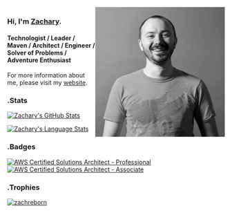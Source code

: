 <img src="./images/ts_zachary_bw.jpg" alt="Zachary Hill" width="300" align="right"/>

### Hi, I'm [Zachary](https://zacharyhill.co).
#### Technologist / Leader / Maven / Architect / Engineer / Solver of Problems / Adventure Enthusiast

For more information about me, please visit my [website](https://zacharyhill.co).

### .Stats
[![Zachary's GitHub Stats](https://github-readme-stats.vercel.app/api?username=zachreborn&show_icons=true&title_color=ff479c&text_color=eceff1&icon_color=80cbc4&border_color=eceff1&bg_color=263238)](https://zacharyhill.co)

[![Zachary's Language Stats](https://github-readme-stats.vercel.app/api/top-langs/?username=zachreborn&show_icons=true&title_color=ff479c&text_color=eceff1&icon_color=80cbc4&border_color=eceff1&bg_color=263238&layout=donut)](https://zacharyhill.co)

### .Badges
[![AWS Certified Solutions Architect - Professional](https://images.credly.com/size/110x110/images/2d84e428-9078-49b6-a804-13c15383d0de/image.png)](https://www.credly.com/badges/b27e3a5a-35e8-45ac-b7fa-a7a1642cadd6/public_url "AWS Certified Solutions Architect - Professional")
[![AWS Certified Solutions Architect - Associate](https://images.credly.com/size/110x110/images/0e284c3f-5164-4b21-8660-0d84737941bc/image.png)](https://www.credly.com/badges/d4953fe9-6d0d-4a43-ab9e-11dfc3d7f1de/public_url "AWS Certified Solutions Architect - Associate")

### .Trophies
<p align="left"> <a href="https://github.com/ryo-ma/github-profile-trophy"><img src="https://github-profile-trophy.vercel.app/?username=zachreborn&theme=monokai&no-frame=true&column=5" alt="zachreborn" /></a> </p>

